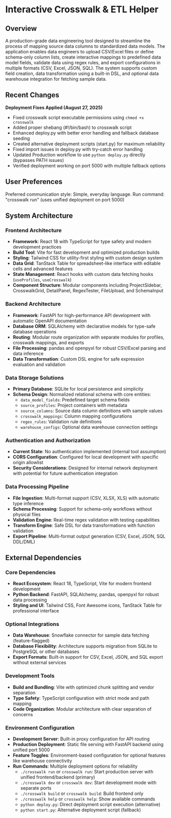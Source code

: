 # Interactive Crosswalk & ETL Helper

## Overview

A production-grade data engineering tool designed to streamline the process of mapping source data columns to standardized data models. The application enables data engineers to upload CSV/Excel files or define schema-only column lists, create interactive mappings to predefined data model fields, validate data using regex rules, and export configurations in multiple formats (CSV, Excel, JSON, SQL). The system supports custom field creation, data transformation using a built-in DSL, and optional data warehouse integration for fetching sample data.

## Recent Changes

**Deployment Fixes Applied (August 27, 2025)**
- Fixed crosswalk script executable permissions using `chmod +x crosswalk`
- Added proper shebang (#!/bin/bash) to crosswalk script  
- Enhanced deploy.py with better error handling and fallback database seeding
- Created alternative deployment scripts (start.py) for maximum reliability
- Fixed import issues in deploy.py with try-catch error handling
- Updated Production workflow to use `python deploy.py` directly (bypasses PATH issues)
- Verified deployment working on port 5000 with multiple fallback options

## User Preferences

Preferred communication style: Simple, everyday language.
Run command: "crosswalk run" (uses unified deployment on port 5000)

## System Architecture

### Frontend Architecture
- **Framework**: React 18 with TypeScript for type safety and modern development practices
- **Build Tool**: Vite for fast development and optimized production builds
- **Styling**: Tailwind CSS for utility-first styling with custom design system
- **Data Grid**: TanStack Table for spreadsheet-like interface with editable cells and advanced features
- **State Management**: React hooks with custom data fetching hooks (`useProfiles`, `useCrosswalk`)
- **Component Structure**: Modular components including ProjectSidebar, CrosswalkGrid, DetailPanel, RegexTester, FileUpload, and SchemaInput

### Backend Architecture
- **Framework**: FastAPI for high-performance API development with automatic OpenAPI documentation
- **Database ORM**: SQLAlchemy with declarative models for type-safe database operations
- **Routing**: Modular route organization with separate modules for profiles, crosswalk mappings, and exports
- **File Processing**: pandas and openpyxl for robust CSV/Excel parsing and data inference
- **Data Transformation**: Custom DSL engine for safe expression evaluation and validation

### Data Storage Solutions
- **Primary Database**: SQLite for local persistence and simplicity
- **Schema Design**: Normalized relational schema with core entities:
  - `data_model_fields`: Predefined target schema fields
  - `source_profiles`: Project containers with metadata
  - `source_columns`: Source data column definitions with sample values
  - `crosswalk_mappings`: Column mapping configurations
  - `regex_rules`: Validation rule definitions
  - `warehouse_configs`: Optional data warehouse connection settings

### Authentication and Authorization
- **Current State**: No authentication implemented (internal tool assumption)
- **CORS Configuration**: Configured for local development with specific origin allowlist
- **Security Considerations**: Designed for internal network deployment with potential for future authentication integration

### Data Processing Pipeline
- **File Ingestion**: Multi-format support (CSV, XLSX, XLS) with automatic type inference
- **Schema Processing**: Support for schema-only workflows without physical files
- **Validation Engine**: Real-time regex validation with testing capabilities
- **Transform Engine**: Safe DSL for data transformations with function validation
- **Export Pipeline**: Multi-format output generation (CSV, Excel, JSON, SQL DDL/DML)

## External Dependencies

### Core Dependencies
- **React Ecosystem**: React 18, TypeScript, Vite for modern frontend development
- **Python Backend**: FastAPI, SQLAlchemy, pandas, openpyxl for robust data processing
- **Styling and UI**: Tailwind CSS, Font Awesome icons, TanStack Table for professional interface

### Optional Integrations
- **Data Warehouse**: Snowflake connector for sample data fetching (feature-flagged)
- **Database Flexibility**: Architecture supports migration from SQLite to PostgreSQL or other databases
- **Export Formats**: Built-in support for CSV, Excel, JSON, and SQL export without external services

### Development Tools
- **Build and Bundling**: Vite with optimized chunk splitting and vendor separation
- **Type Safety**: TypeScript configuration with strict mode and path mapping
- **Code Organization**: Modular architecture with clear separation of concerns

### Environment Configuration
- **Development Server**: Built-in proxy configuration for API routing
- **Production Deployment**: Static file serving with FastAPI backend using unified port 5000
- **Feature Toggles**: Environment-based configuration for optional features like warehouse connectivity
- **Run Commands**: Multiple deployment options for reliability
  - `./crosswalk run` or `crosswalk run`: Start production server with unified frontend/backend (primary)
  - `./crosswalk dev` or `crosswalk dev`: Start development mode with separate ports
  - `./crosswalk build` or `crosswalk build`: Build frontend only
  - `./crosswalk help` or `crosswalk help`: Show available commands
  - `python deploy.py`: Direct deployment script execution (alternative)
  - `python start.py`: Alternative deployment script (fallback)